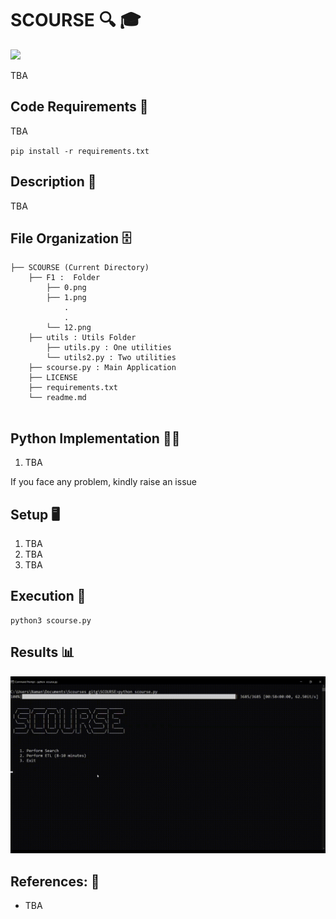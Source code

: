 # SCOURSE 🔍 🎓

[![](https://img.shields.io/github/license/sourcerer-io/hall-of-fame.svg?colorB=ff0000)](https://github.com/akshaybahadur21/CourseBaby/blob/main/LICENSE) 

TBA

## Code Requirements 🦄
TBA

`pip install -r requirements.txt`

## Description 🌈
TBA



## File Organization 🗄️

```shell
├── SCOURSE (Current Directory)
    ├── F1 :  Folder
        ├── 0.png
        ├── 1.png
            .
            .
        └── 12.png
    ├── utils : Utils Folder
        ├── utils.py : One utilities
        └── utils2.py : Two utilities
    ├── scourse.py : Main Application
    ├── LICENSE
    ├── requirements.txt
    └── readme.md
        
```

## Python  Implementation 👨‍🔬

1) TBA

If you face any problem, kindly raise an issue

## Setup 🖥️

1) TBA
2) TBA
3) TBA

## Execution 🐉

```
python3 scourse.py
```

## Results 📊
<img src="https://github.com/akshaybahadur21/BLOB/blob/master/scourse.gif">

## References: 🔱
 
 - TBA



